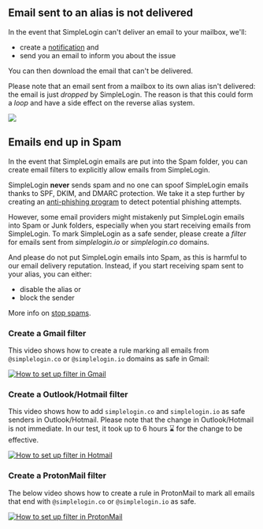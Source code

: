 

## Email sent to an alias is not delivered

In the event that SimpleLogin can't deliver an email to your mailbox, we'll:

- create a [notification](https://app.simplelogin.io/dashboard/notifications) and
- send you an email to inform you about the issue


You can then download the email that can't be delivered.

Please note that an email sent from a mailbox to its own alias isn't delivered: the email is just *dropped* by SimpleLogin. The reason is that this could form a *loop* and have a side effect on the reverse alias system.

![](troubleshooting/loop.png)

## Emails end up in Spam

In the event that SimpleLogin emails are put into the Spam folder, you can create email filters to explicitly allow emails from SimpleLogin.

SimpleLogin **never** sends spam and no one can spoof SimpleLogin emails thanks to SPF, DKIM, and DMARC protection. We take it a step further by creating an [anti-phishing program](anti-phishing.md) to detect potential phishing attempts.

However, some email providers might mistakenly put SimpleLogin emails into Spam or Junk folders, especially when you start receiving emails from SimpleLogin. To mark SimpleLogin as a safe sender, please create a *filter* for emails sent from *simplelogin.io* or *simplelogin.co* domains.

And please do not put SimpleLogin emails into Spam, as this is harmful to our email delivery reputation. Instead, if you start receiving spam sent to your alias, you can either:

- disable the alias or
- block the sender

More info on [stop spams](block-sender.md).

### Create a Gmail filter

This video shows how to create a rule marking all emails from `@simplelogin.co` or `@simplelogin.io` domains as safe in Gmail:

[![How to set up filter in Gmail](https://img.youtube.com/vi/se-QIH-AmJc/0.jpg)](https://www.youtube.com/watch?v=se-QIH-AmJc)

### Create a Outlook/Hotmail filter

This video shows how to add `simplelogin.co` and `simplelogin.io` as safe senders in Outlook/Hotmail. Please note that the change in Outlook/Hotmail is not immediate. In our test, it took up to 6 hours ⌛️ for the change to be effective.

[![How to set up filter in Hotmail](https://img.youtube.com/vi/Qk2TZA-ORx0/0.jpg)](https://www.youtube.com/watch?v=Qk2TZA-ORx0)

### Create a ProtonMail filter

The below video shows how to create a rule in ProtonMail to mark all emails that end with `@simplelogin.co` or `@simplelogin.io` as safe.

[![How to set up filter in ProtonMail](https://img.youtube.com/vi/Ek28fFv8R3M/0.jpg)](https://www.youtube.com/watch?v=Ek28fFv8R3M)